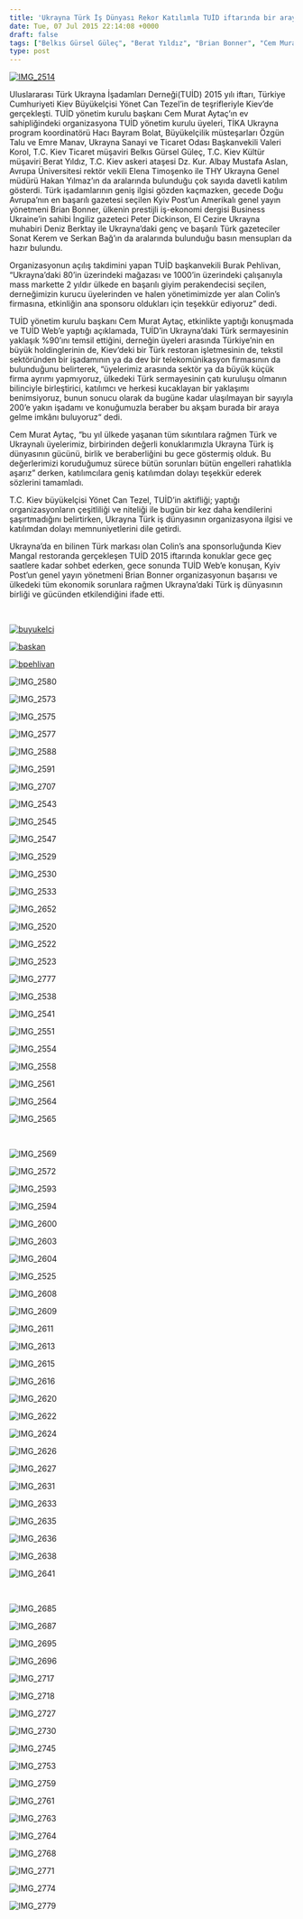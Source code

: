 ```yaml
---
title: 'Ukrayna Türk İş Dünyası Rekor Katılımla TUİD iftarında bir araya geldi'
date: Tue, 07 Jul 2015 22:14:08 +0000
draft: false
tags: ["Belkıs Gürsel Güleç", "Berat Yıldız", "Brian Bonner", "Cem Murat Aytaç", "Elena Timoşenko", "Emre Manav", "Hacı Bayram Bolat", "hakan yılmaz", "iftar", "kiev iftar", "Mustafa Aslan", "Özgün Talu", "ramazan", "TİKA Ukrayna", "TUİD (Türk Ukrayna İşadamları Derneği)", "Ukrayna", "Ukrayna İftar", "Valeri Korol", "Yönet Can Tezel"]
type: post
---
```


[![IMG_2514](https://burakpehlivan.org/wp-content/uploads/2015/07/IMG_2514.jpg)](https://burakpehlivan.org/wp-content/uploads/2015/07/IMG_2514.jpg)

Uluslararası Türk Ukrayna İşadamları Derneği(TUİD) 2015 yılı iftarı, Türkiye Cumhuriyeti Kiev Büyükelçisi Yönet Can Tezel’in de teşrifleriyle Kiev’de gerçekleşti. TUİD yönetim kurulu başkanı Cem Murat Aytaç’ın ev sahipliğindeki organizasyona TUİD yönetim kurulu üyeleri, TİKA Ukrayna program koordinatörü Hacı Bayram Bolat, Büyükelçilik müsteşarları Özgün Talu ve Emre Manav, Ukrayna Sanayi ve Ticaret Odası Başkanvekili Valeri Korol, T.C. Kiev Ticaret müşaviri Belkıs Gürsel Güleç, T.C. Kiev Kültür müşaviri Berat Yıldız, T.C. Kiev askeri ataşesi Dz. Kur. Albay Mustafa Aslan, Avrupa Üniversitesi rektör vekili Elena Timoşenko ile THY Ukrayna Genel müdürü Hakan Yılmaz’ın da aralarında bulunduğu çok sayıda davetli katılım gösterdi. Türk işadamlarının geniş ilgisi gözden kaçmazken, gecede Doğu Avrupa’nın en başarılı gazetesi seçilen Kyiv Post’un Amerikalı genel yayın yönetmeni Brian Bonner, ülkenin prestijli iş-ekonomi dergisi Business Ukraine’in sahibi İngiliz gazeteci Peter Dickinson, El Cezire Ukrayna muhabiri Deniz Berktay ile Ukrayna’daki genç ve başarılı Türk gazeteciler Sonat Kerem ve Serkan Bağ’ın da aralarında bulunduğu basın mensupları da hazır bulundu.

Organizasyonun açılış takdimini yapan TUİD başkanvekili Burak Pehlivan, “Ukrayna’daki 80’in üzerindeki mağazası ve 1000’in üzerindeki çalışanıyla mass markette 2 yıldır ülkede en başarılı giyim perakendecisi seçilen, derneğimizin kurucu üyelerinden ve halen yönetimimizde yer alan Colin’s firmasına, etkinliğin ana sponsoru oldukları için teşekkür ediyoruz” dedi.

TUİD yönetim kurulu başkanı Cem Murat Aytaç, etkinlikte yaptığı konuşmada ve TUİD Web’e yaptığı açıklamada, TUİD’in Ukrayna’daki Türk sermayesinin yaklaşık %90’ını temsil ettiğini, derneğin üyeleri arasında Türkiye’nin en büyük holdinglerinin de, Kiev’deki bir Türk restoran işletmesinin de, tekstil sektöründen bir işadamının ya da dev bir telekomünikasyon firmasının da bulunduğunu belirterek, “üyelerimiz arasında sektör ya da büyük küçük firma ayrımı yapmıyoruz, ülkedeki Türk sermayesinin çatı kuruluşu olmanın bilinciyle birleştirici, katılımcı ve herkesi kucaklayan bir yaklaşımı benimsiyoruz, bunun sonucu olarak da bugüne kadar ulaşılmayan bir sayıyla 200’e yakın işadamı ve konuğumuzla beraber bu akşam burada bir araya gelme imkânı buluyoruz“ dedi.

Cem Murat Aytaç, “bu yıl ülkede yaşanan tüm sıkıntılara rağmen Türk ve Ukraynalı üyelerimiz, birbirinden değerli konuklarımızla Ukrayna Türk iş dünyasının gücünü, birlik ve beraberliğini bu gece göstermiş olduk. Bu değerlerimizi koruduğumuz sürece bütün sorunları bütün engelleri rahatlıkla aşarız” derken, katılımcılara geniş katılımdan dolayı teşekkür ederek sözlerini tamamladı.

T.C. Kiev büyükelçisi Yönet Can Tezel, TUİD’in aktifliği; yaptığı organizasyonların çeşitliliği ve niteliği ile bugün bir kez daha kendilerini şaşırtmadığını belirtirken, Ukrayna Türk iş dünyasının organizasyona ilgisi ve katılımdan dolayı memnuniyetlerini dile getirdi.

Ukrayna’da en bilinen Türk markası olan Colin’s ana sponsorluğunda Kiev Mangal restoranda gerçekleşen TUİD 2015 iftarında konuklar gece geç saatlere kadar sohbet ederken, gece sonunda TUİD Web’e konuşan, Kyiv Post’un genel yayın yönetmeni Brian Bonner organizasyonun başarısı ve ülkedeki tüm ekonomik sorunlara rağmen Ukrayna’daki Türk iş dünyasının birliği ve gücünden etkilendiğini ifade etti.

 

[![buyukelci](https://burakpehlivan.org/wp-content/uploads/2015/07/buyukelci.jpg)](https://burakpehlivan.org/wp-content/uploads/2015/07/buyukelci.jpg)

[![baskan](https://burakpehlivan.org/wp-content/uploads/2015/07/baskan.jpg)](https://burakpehlivan.org/wp-content/uploads/2015/07/baskan.jpg)

[![bpehlivan](https://burakpehlivan.org/wp-content/uploads/2015/07/bpehlivan.jpg)](https://burakpehlivan.org/wp-content/uploads/2015/07/bpehlivan.jpg)

![IMG_2580](http://arsiv.tuid.org.ua/wp-content/uploads/2015/07/IMG_2580.jpg)

![IMG_2573](http://arsiv.tuid.org.ua/wp-content/uploads/2015/07/IMG_2573.jpg)

![IMG_2575](http://arsiv.tuid.org.ua/wp-content/uploads/2015/07/IMG_2575.jpg)

![IMG_2577](http://arsiv.tuid.org.ua/wp-content/uploads/2015/07/IMG_2577.jpg)

![IMG_2588](http://arsiv.tuid.org.ua/wp-content/uploads/2015/07/IMG_2588.jpg)

![IMG_2591](http://arsiv.tuid.org.ua/wp-content/uploads/2015/07/IMG_2591.jpg)

![IMG_2707](http://arsiv.tuid.org.ua/wp-content/uploads/2015/07/IMG_2707.jpg)

![IMG_2543](http://arsiv.tuid.org.ua/wp-content/uploads/2015/07/IMG_2543.jpg)

![IMG_2545](http://arsiv.tuid.org.ua/wp-content/uploads/2015/07/IMG_2545.jpg)

![IMG_2547](http://arsiv.tuid.org.ua/wp-content/uploads/2015/07/IMG_2547.jpg)

![IMG_2529](http://arsiv.tuid.org.ua/wp-content/uploads/2015/07/IMG_2529.jpg)

![IMG_2530](http://arsiv.tuid.org.ua/wp-content/uploads/2015/07/IMG_2530.jpg)

![IMG_2533](http://arsiv.tuid.org.ua/wp-content/uploads/2015/07/IMG_2533.jpg)

![IMG_2652](http://arsiv.tuid.org.ua/wp-content/uploads/2015/07/IMG_2652.jpg)

![IMG_2520](http://arsiv.tuid.org.ua/wp-content/uploads/2015/07/IMG_2520.jpg)

![IMG_2522](http://arsiv.tuid.org.ua/wp-content/uploads/2015/07/IMG_2522.jpg)

![IMG_2523](http://arsiv.tuid.org.ua/wp-content/uploads/2015/07/IMG_2523.jpg)

![IMG_2777](http://arsiv.tuid.org.ua/wp-content/uploads/2015/07/IMG_2777.jpg)

![IMG_2538](http://arsiv.tuid.org.ua/wp-content/uploads/2015/07/IMG_2538.jpg)

![IMG_2541](http://arsiv.tuid.org.ua/wp-content/uploads/2015/07/IMG_2541.jpg)

![IMG_2551](http://arsiv.tuid.org.ua/wp-content/uploads/2015/07/IMG_2551.jpg)

![IMG_2554](http://arsiv.tuid.org.ua/wp-content/uploads/2015/07/IMG_2554.jpg)

![IMG_2558](http://arsiv.tuid.org.ua/wp-content/uploads/2015/07/IMG_2558.jpg)

![IMG_2561](http://arsiv.tuid.org.ua/wp-content/uploads/2015/07/IMG_2561.jpg)

![IMG_2564](http://arsiv.tuid.org.ua/wp-content/uploads/2015/07/IMG_2564.jpg)

![IMG_2565](http://arsiv.tuid.org.ua/wp-content/uploads/2015/07/IMG_2565.jpg)

 

![IMG_2569](http://arsiv.tuid.org.ua/wp-content/uploads/2015/07/IMG_2569.jpg)

![IMG_2572](http://arsiv.tuid.org.ua/wp-content/uploads/2015/07/IMG_2572.jpg)

![IMG_2593](http://arsiv.tuid.org.ua/wp-content/uploads/2015/07/IMG_2593.jpg)

![IMG_2594](http://arsiv.tuid.org.ua/wp-content/uploads/2015/07/IMG_2594.jpg)

![IMG_2600](http://arsiv.tuid.org.ua/wp-content/uploads/2015/07/IMG_2600.jpg)

![IMG_2603](http://arsiv.tuid.org.ua/wp-content/uploads/2015/07/IMG_2603.jpg)

![IMG_2604](http://arsiv.tuid.org.ua/wp-content/uploads/2015/07/IMG_2604.jpg)

![IMG_2525](http://arsiv.tuid.org.ua/wp-content/uploads/2015/07/IMG_2525.jpg)

![IMG_2608](http://arsiv.tuid.org.ua/wp-content/uploads/2015/07/IMG_2608.jpg)

![IMG_2609](http://arsiv.tuid.org.ua/wp-content/uploads/2015/07/IMG_2609.jpg)

![IMG_2611](http://arsiv.tuid.org.ua/wp-content/uploads/2015/07/IMG_2611.jpg)

![IMG_2613](http://arsiv.tuid.org.ua/wp-content/uploads/2015/07/IMG_2613.jpg)

![IMG_2615](http://arsiv.tuid.org.ua/wp-content/uploads/2015/07/IMG_2615.jpg)

![IMG_2616](http://arsiv.tuid.org.ua/wp-content/uploads/2015/07/IMG_2616.jpg)

![IMG_2620](http://arsiv.tuid.org.ua/wp-content/uploads/2015/07/IMG_2620.jpg)

![IMG_2622](http://arsiv.tuid.org.ua/wp-content/uploads/2015/07/IMG_2622.jpg)

![IMG_2624](http://arsiv.tuid.org.ua/wp-content/uploads/2015/07/IMG_2624.jpg)

![IMG_2626](http://arsiv.tuid.org.ua/wp-content/uploads/2015/07/IMG_2626.jpg)

![IMG_2627](http://arsiv.tuid.org.ua/wp-content/uploads/2015/07/IMG_2627.jpg)

![IMG_2631](http://arsiv.tuid.org.ua/wp-content/uploads/2015/07/IMG_2631.jpg)

![IMG_2633](http://arsiv.tuid.org.ua/wp-content/uploads/2015/07/IMG_2633.jpg)

![IMG_2635](http://arsiv.tuid.org.ua/wp-content/uploads/2015/07/IMG_2635.jpg)

![IMG_2636](http://arsiv.tuid.org.ua/wp-content/uploads/2015/07/IMG_2636.jpg)

![IMG_2638](http://arsiv.tuid.org.ua/wp-content/uploads/2015/07/IMG_2638.jpg)

![IMG_2641](http://arsiv.tuid.org.ua/wp-content/uploads/2015/07/IMG_2641.jpg)

 

![IMG_2685](http://arsiv.tuid.org.ua/wp-content/uploads/2015/07/IMG_2685.jpg)

![IMG_2687](http://arsiv.tuid.org.ua/wp-content/uploads/2015/07/IMG_2687.jpg)

![IMG_2695](http://arsiv.tuid.org.ua/wp-content/uploads/2015/07/IMG_2695.jpg)

![IMG_2696](http://arsiv.tuid.org.ua/wp-content/uploads/2015/07/IMG_2696.jpg)

![IMG_2717](http://arsiv.tuid.org.ua/wp-content/uploads/2015/07/IMG_2717.jpg)

![IMG_2718](http://arsiv.tuid.org.ua/wp-content/uploads/2015/07/IMG_2718.jpg)

![IMG_2727](http://arsiv.tuid.org.ua/wp-content/uploads/2015/07/IMG_2727.jpg)

![IMG_2730](http://arsiv.tuid.org.ua/wp-content/uploads/2015/07/IMG_2730.jpg)

![IMG_2745](http://arsiv.tuid.org.ua/wp-content/uploads/2015/07/IMG_2745.jpg)

![IMG_2753](http://arsiv.tuid.org.ua/wp-content/uploads/2015/07/IMG_2753.jpg)

![IMG_2759](http://arsiv.tuid.org.ua/wp-content/uploads/2015/07/IMG_2759.jpg)

![IMG_2761](http://arsiv.tuid.org.ua/wp-content/uploads/2015/07/IMG_2761.jpg)

![IMG_2763](http://arsiv.tuid.org.ua/wp-content/uploads/2015/07/IMG_2763.jpg)

![IMG_2764](http://arsiv.tuid.org.ua/wp-content/uploads/2015/07/IMG_2764.jpg)

![IMG_2768](http://arsiv.tuid.org.ua/wp-content/uploads/2015/07/IMG_2768.jpg)

![IMG_2771](http://arsiv.tuid.org.ua/wp-content/uploads/2015/07/IMG_2771.jpg)

![IMG_2774](http://arsiv.tuid.org.ua/wp-content/uploads/2015/07/IMG_2774.jpg)

![IMG_2779](http://arsiv.tuid.org.ua/wp-content/uploads/2015/07/IMG_2779.jpg)